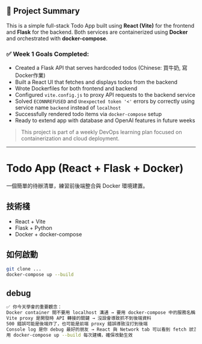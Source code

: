 ## 🚀 Project Summary

This is a simple full-stack Todo App built using **React (Vite)** for the frontend and **Flask** for the backend. Both services are containerized using **Docker** and orchestrated with **docker-compose**.

### ✅ Week 1 Goals Completed:
- Created a Flask API that serves hardcoded todos (Chinese: 買牛奶, 寫Docker作業)
- Built a React UI that fetches and displays todos from the backend
- Wrote Dockerfiles for both frontend and backend
- Configured `vite.config.js` to proxy API requests to the backend service
- Solved `ECONNREFUSED` and `Unexpected token '<'` errors by correctly using service name `backend` instead of `localhost`
- Successfully rendered todo items via `docker-compose` setup
- Ready to extend app with database and OpenAI features in future weeks

> This project is part of a weekly DevOps learning plan focused on containerization and cloud deployment.

---

# Todo App (React + Flask + Docker)
一個簡單的待辦清單，練習前後端整合與 Docker 環境建置。

## 技術棧
- React + Vite
- Flask + Python
- Docker + docker-compose

## 如何啟動
```bash
git clone ...
docker-compose up --build
```

## debug
```bash
✅ 你今天學會的重要觀念：
Docker container 間不要用 localhost 溝通 → 要用 docker-compose 中的服務名稱（如 backend）
Vite proxy 是開發時 API 轉接的關鍵 → 沒設會導致抓不到後端資料
500 錯誤可能是後端炸了，也可能是前端 proxy 錯誤導致沒打到後端
Console log 是你 debug 最好的朋友 → React 與 Network tab 可以看到 fetch 狀況
用 docker-compose up --build 每次建構，確保改動生效
```


